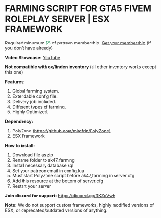 <h1 class="title style-scope ytd-video-primary-info-renderer">FARMING SCRIPT FOR GTA5 FIVEM ROLEPLAY SERVER | ESX FRAMEWORK</h1>
<p>Required minumum <span style="color: #339966;">$5</span> of patreon membership. <a href="https://patreon.com/menanak47" target="_blank">Get your membership</a> (if you don't have already)</p>
<p><strong>Video Showcase:</strong> <a href="https://youtu.be/sFt7aLsQ1YM" target="_blank">YouTube</a></p>
<p><strong>Not compatible with ox/linden inventory </strong>(all other inventory works except this one)</p>
<p><strong>Features: </strong></p>
<ol>
<li>Global farming system.&nbsp;</li>
<li>Extendable config file.&nbsp;</li>
<li>Delivery job included.&nbsp;</li>
<li>Different types of farming.&nbsp;</li>
<li>Highly Optimized.</li>
</ol>
<p><strong>Dependency:</strong></p>
<ol>
<li>PolyZone (<a href="https://github.com/mkafrin/PolyZone)" target="_blank" rel="nofollow noopener">https://github.com/mkafrin/PolyZone)</a>&nbsp;</li>
<li>ESX Framework</li>
</ol>
<p><strong>How to install:</strong></p>
<ol>
<li>Download file as zip</li>
<li>Rename folder to ak47_farming</li>
<li>Install necessary database sql</li>
<li>Set your patreon email in config.lua</li>
<li>Must start PolyZone script before ak47_farming in server.cfg</li>
<li>Add this resource at the bottom of server.cfg</li>
<li>Restart your server</li>
</ol>
<p><strong>Join discord for support:</strong> <a href="https://discord.gg/RKZcVwh">https://discord.gg/RKZcVwh</a></p>
<p><strong>Note:</strong> We do not support custom frameworks, highly modified versions of ESX, or deprecated/outdated versions of anything.</p>
